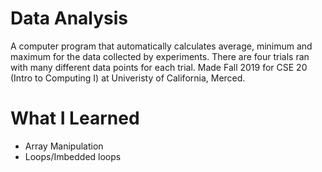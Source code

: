 # Data Analysis
A computer program that automatically calculates average, minimum and maximum for the data collected by experiments. There are four trials ran with many different data points for each trial. Made Fall 2019 for CSE 20 (Intro to Computing I) at Univeristy of California, Merced.

# What I Learned
- Array Manipulation
- Loops/Imbedded loops
